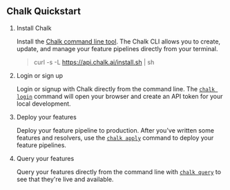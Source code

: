 
## Chalk Quickstart

1. Install Chalk

   Install the [Chalk command line tool](https://docs.chalk.ai/cli).
   The Chalk CLI allows you to create, update, and manage your feature
   pipelines directly from your terminal.

   > curl -s -L https://api.chalk.ai/install.sh | sh

2. Login or sign up

   Login or signup with Chalk directly from the command line. The
   [`chalk login`](https://docs.chalk.ai/cli/login) command will
   open your browser and create an API token for your local development.

3. Deploy your features

   Deploy your feature pipeline to production. After you've written some
   features and resolvers, use the [`chalk apply`](https://docs.chalk.ai/cli/apply)
   command to deploy your feature pipelines.

4. Query your features

   Query your features directly from the command line with
   [`chalk query`](https://docs.chalk.ai/cli/query) to see that they're
   live and available.
